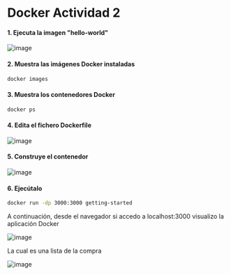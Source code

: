 # Docker Actividad 2

#### 1. Ejecuta la imagen "hello-world"

![image](https://user-images.githubusercontent.com/91189372/223068408-d38cc017-dd44-468d-bd6b-986cfc42eb96.png)

#### 2. Muestra las imágenes Docker instaladas

```bash
docker images
```

#### 3. Muestra los contenedores Docker

```bash
docker ps
```

#### 4. Edita el fichero Dockerfile

![image](https://user-images.githubusercontent.com/91189372/223055155-5cb86702-0a8e-4bdf-9409-0a8debbf8830.png)

#### 5. Construye el contenedor

![image](https://user-images.githubusercontent.com/91189372/223055434-4cdfeaa0-4a37-4e13-8c62-d07582d6c5f2.png)

#### 6. Ejecútalo

```bash
docker run -dp 3000:3000 getting-started
```

A continuación, desde el navegador si accedo a localhost:3000 visualizo la aplicación Docker

![image](https://user-images.githubusercontent.com/91189372/223055779-e5d21e7f-a50a-4e70-af81-36be6149a71a.png)


La cual es una lista de la compra 

![image](https://user-images.githubusercontent.com/91189372/223063735-cb6e28ec-eec3-4fca-b4a2-784f71c0674e.png)
